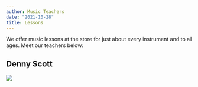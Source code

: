 ```yaml
---
author: Music Teachers
date: "2021-10-28"
title: Lessons
---
```

We offer music lessons at the store for just about every instrument and to all ages. Meet our teachers below:

## Denny Scott
![](img/denny.jpg)